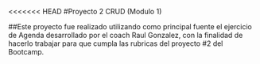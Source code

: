 <<<<<<< HEAD
#Proyecto 2  CRUD (Modulo 1)

##Este proyecto fue realizado utilizando como principal fuente el ejercicio de Agenda desarrollado por el coach
Raul Gonzalez, con la finalidad de hacerlo trabajar para que cumpla las rubricas del proyecto #2 del Bootcamp.